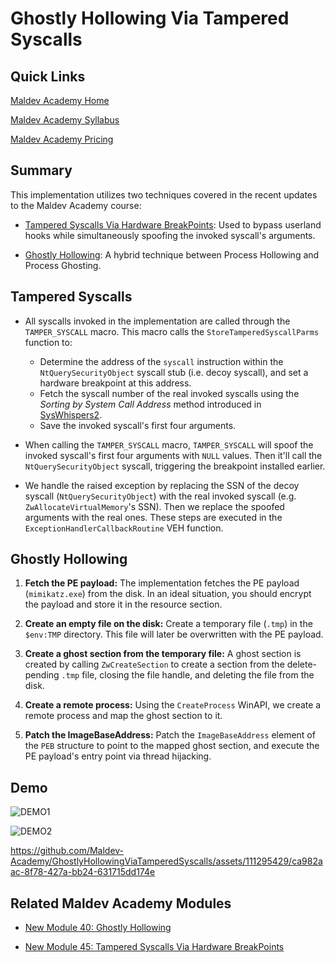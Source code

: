 # Ghostly Hollowing Via Tampered Syscalls

## Quick Links

[Maldev Academy Home](https://maldevacademy.com?ref=gh)
  
[Maldev Academy Syllabus](https://maldevacademy.com/syllabus?ref=gh)

[Maldev Academy Pricing](https://maldevacademy.com/pricing?ref=gh)

## Summary

This implementation utilizes two techniques covered in the recent updates to the Maldev Academy course:
  
  * [Tampered Syscalls Via Hardware BreakPoints](https://maldevacademy.com/new/modules/45?ref=gh): Used to bypass userland hooks while simultaneously spoofing the invoked syscall's arguments.
    
  * [Ghostly Hollowing](https://maldevacademy.com/new/modules/40?ref=gh): A hybrid technique between Process Hollowing and Process Ghosting.

## Tampered Syscalls

* All syscalls invoked in the implementation are called through the `TAMPER_SYSCALL` macro. This macro calls the `StoreTamperedSyscallParms` function to:
  * Determine the address of the `syscall` instruction within the `NtQuerySecurityObject` syscall stub (i.e. decoy syscall), and set a hardware breakpoint at this address.
  * Fetch the syscall number of the real invoked syscalls using the *Sorting by System Call Address* method introduced in [SysWhispers2](https://github.com/jthuraisamy/SysWhispers2).
  * Save the invoked syscall's first four arguments.
    
* When calling the `TAMPER_SYSCALL` macro, `TAMPER_SYSCALL` will spoof the invoked syscall's first four arguments with `NULL` values. Then it'll call the `NtQuerySecurityObject` syscall, triggering the breakpoint installed earlier.

* We handle the raised exception by replacing the SSN of the decoy syscall (`NtQuerySecurityObject`) with the real invoked syscall (e.g. `ZwAllocateVirtualMemory`'s SSN). Then we replace the spoofed arguments with the real ones. These steps are executed in the `ExceptionHandlerCallbackRoutine` VEH function.


## Ghostly Hollowing

1. **Fetch the PE payload:** The implementation fetches the PE payload (`mimikatz.exe`) from the disk. In an ideal situation, you should encrypt the payload and store it in the resource section.
  
2. **Create an empty file on the disk:** Create a temporary file (`.tmp`) in the `$env:TMP` directory. This file will later be overwritten with the PE payload.

3. **Create a ghost section from the temporary file:** A ghost section is created by calling `ZwCreateSection` to create a section from the delete-pending `.tmp` file, closing the file handle, and deleting the file from the disk.

4. **Create a remote process:** Using the `CreateProcess` WinAPI, we create a remote process and map the ghost section to it.

5. **Patch the ImageBaseAddress:** Patch the `ImageBaseAddress` element of the `PEB` structure to point to the mapped ghost section, and execute the PE payload's entry point via thread hijacking.

## Demo

![DEMO1](https://github.com/Maldev-Academy/GhostlyHollowingViaTamperedSyscalls/assets/111295429/b6230f06-d341-4644-9196-f10b6da035d8)

![DEMO2](https://github.com/Maldev-Academy/GhostlyHollowingViaTamperedSyscalls/assets/111295429/ae6c9544-43f2-4a8f-82cc-2f3c9c5b7a64)

https://github.com/Maldev-Academy/GhostlyHollowingViaTamperedSyscalls/assets/111295429/ca982aac-8f78-427a-bb24-631715dd174e


## Related Maldev Academy Modules

* [New Module 40: Ghostly Hollowing](https://maldevacademy.com/new/modules/40?ref=gh)

* [New Module 45: Tampered Syscalls Via Hardware BreakPoints](https://maldevacademy.com/new/modules/45?ref=gh)

